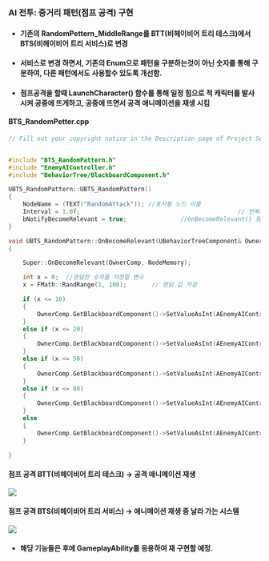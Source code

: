 ### AI 전투: 중거리 패턴(점프 공격) 구현
+ #### 기존의 RandomPettern_MiddleRange를 BTT(비헤이비어 트리 테스크)에서 BTS(비헤이비어 트리 서비스)로 변경
+ #### 서비스로 변경 하면서, 기존의 Enum으로 패턴을 구분하는것이 아닌 숫자를 통해 구분하여, 다른 패턴에서도 사용할수 있도록 개선함.
+ #### 점프공격을 할때 LaunchCharacter() 함수를 통해 일정 힘으로 적 캐릭터를 발사 시켜 공중에 뜨게하고, 공중에 뜨면서 공격 애니메이션을 재생 시킴

#### BTS_RandomPetter.cpp
```cpp
// Fill out your copyright notice in the Description page of Project Settings.


#include "BTS_RandomPattern.h"
#include "EnemyAIController.h"
#include "BehaviorTree/BlackboardComponent.h"

UBTS_RandomPattern::UBTS_RandomPattern()
{
	NodeName = (TEXT("RandomAttack")); //표시될 노드 이름
	Interval = 1.0f;											// 반복되는 시간
	bNotifyBecomeRelevant = true;				//OnBecomeRelevant() 함수 사용 -> 보조 노드가 활성화될 때 호출되는 이 함수는 노드가 인스턴스화되지 않은 경우 const로 간주
}

void UBTS_RandomPattern::OnBecomeRelevant(UBehaviorTreeComponent& OwnerComp, uint8* NodeMemory)
{

	Super::OnBecomeRelevant(OwnerComp, NodeMemory);

	int x = 0;	//랜덤한 숫자를 저장할 변수
	x = FMath::RandRange(1, 100);		// 랜덤 값 저장

	if (x <= 10)
	{
		OwnerComp.GetBlackboardComponent()->SetValueAsInt(AEnemyAIController::EnemyPatternNum, 1); //10%
	}
	else if (x <= 20)
	{
		OwnerComp.GetBlackboardComponent()->SetValueAsInt(AEnemyAIController::EnemyPatternNum, 2); //10%
	}
	else if (x <= 50)
	{
		OwnerComp.GetBlackboardComponent()->SetValueAsInt(AEnemyAIController::EnemyPatternNum, 3); //30%
	}
	else if (x <= 80)
	{
		OwnerComp.GetBlackboardComponent()->SetValueAsInt(AEnemyAIController::EnemyPatternNum, 4); //30%
	}
	else
	{
		OwnerComp.GetBlackboardComponent()->SetValueAsInt(AEnemyAIController::EnemyPatternNum, 5); //20%
	}

}
```

#### 점프 공격 BTT(비헤이비어 트리 테스크) -> 공격 애니메이션 재생
![](https://github.com/kimeorua/portfolio/blob/main/img/BTT_JumpAttack.PNG?raw=true)
#### 점프 공격 BTS(비헤이비어 트리 서비스) -> 애니메이션 재생 중 날라 가는 시스템
![](https://github.com/kimeorua/portfolio/blob/main/img/BTS_JumpAttack.PNG?raw=true)
+ #### 해당 기능들은 후에 GameplayAbility를 응용하여 재 구현할 예정.
